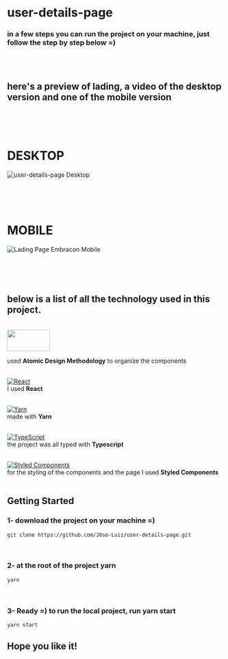 # user-details-page
 ### in a few steps you can run the project on your machine, just follow the step by step below =)
<br/>
<br/>

## here's a preview of lading, a video of the desktop version and one of the mobile version
<br/>
<br/>
<br/>

# DESKTOP

![user-details-page Desktop](public/assets/gif/Lading-Page-Embracon-Desktop.gif)

<br/>
<br/>
<br/>

# MOBILE

![Lading Page Embracon Mobile](public/assets/gif/Lading-Page-Embracon-mobile.gif)

<br/>
<br/>
<br/>

## below is a list of all the technology used in this project.

<br/>
<a href="https://atomicdesign.bradfrost.com/chapter-2/"> <img src="https://atomicdesign.bradfrost.com/images/content/atomic-design-abstract-concrete.png" width="100" height="50">
</a>
<br/>

 used **Atomic Design Methodology** to organize the components 
 <br/>
 <br/>

 [![React](https://img.shields.io/badge/react-%2320232a.svg?style=for-the-badge&logo=react&logoColor=%2361DAFB)](https://pt-br.reactjs.org/docs/getting-started.html)
<br/>
I used **React**
<br/>
<br/>

[![Yarn](https://img.shields.io/badge/yarn-%232C8EBB.svg?style=for-the-badge&logo=yarn&logoColor=white)](https://classic.yarnpkg.com/lang/en/docs/install/#debian-stable)
<br/>
made with **Yarn**
<br/>
<br/>

[![TypeScript](https://img.shields.io/badge/typescript-%23007ACC.svg?style=for-the-badge&logo=typescript&logoColor=white)](https://www.typescriptlang.org/docs/)
<br/>
the project was all typed with **Typescript**
<br/>
<br/>

[![Styled Components](https://img.shields.io/badge/styled--components-DB7093?style=for-the-badge&logo=styled-components&logoColor=white)](https://styled-components.com/)
<br/>
for the styling of the components and the page I used **Styled Components**
<br/>
<br/>

## Getting Started

### 1- **download the project** on your machine =)
```bash
git clone https://github.com/J0se-Luiz/user-details-page.git
```
<br/>

### 2- at the root of the project **yarn**
```bash
yarn
```

<br/>

### 3- Ready =) to run the local project, run **yarn start**

```bash
yarn start
```

## Hope you like it!

